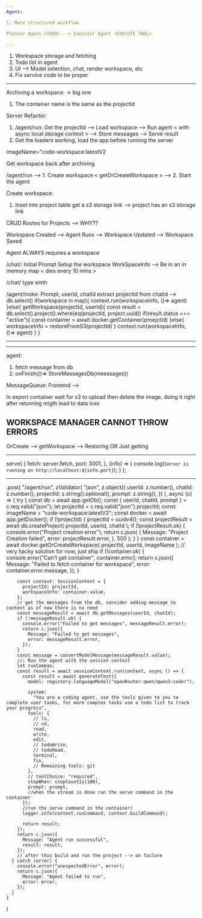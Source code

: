 ```yaml
---
Agent:

1. More structured workflow

Planner Agent <TODO> --> Executer Agent <EXECUTE TOOL>

---
```


1. Workspace storage and fetching
2. Todo list in agent
3. UI --> Model selection, chat, render workspace, etc
4. Fix service code to be proper

---

Archiving a workspace: -> big one

1. The container name is the same as the projectId

Server Refactor:

1. /agent/run: Get the projectId --> Load workspace --> Run agent < with async local storage context > --> Store messages --> Serve result
2. Get the loaders working, load the app before running the server

imageName="code-workspace:latestV2

Get workspace back after archiving

/agent/run --> 1. Create workspace < getOrCreateWorkspace > --> 2. Start the agent

Create workspace:

1. Inset into project table
   get a s3 storage link --> project has an s3 storage link

CRUD Routes for Projects --> WHY??

Workspace Created --> Agent Runs --> Workspace Updated --> Workspace Saved

Agent ALWAYS requires a workspace

/chat/:
Initial Prompt
Setup the workspace
WorkSpaceInfo --> Be in an in memory map < dies every 10 mins >

/chat/<chatId>
type smth

/agent/inoke:
Prompt, userId, chatId
extract projectId from chatId --> db.select()
if(workspace in map){
context.run(workspaceinfo, ()=> agent)
}else{
getWorkspace(projectId, userId){
const result = db.select().project().where(eq(projectId, project.uuid))
if(result.status === "active"){
const container = await docker.getContainer(proejctId)
}else{
workspaceInfo = restoreFromS3(projectId)
}
context.run(workspaceInfo, ()=> agent)
}
}

---

---

agent:

1. fetch message from db
2. onFinish(()=> StoreMessagesDb(meessages))

MessageQueue:
Frontend -->

In export container wait for s3 to upload then delete the image, doing it right after returning migth lead to data loss

WORKSPACE MANAGER CANNOT THROW ERRORS 
---

OrCreate --> getWorkspace --> Restoring OR Just getting

---

serve(
{
fetch: server.fetch,
port: 3001,
},
(info) => {
console.log(`Server is running on http://localhost:${info.port}`);
}
);

---

.post(
"/agent/run",
zValidator(
"json",
z.object({
userId: z.number(),
chatId: z.number(),
projectId: z.string().optional(),
prompt: z.string(),
})
),
async (c) => {
try {
const db = await app.getDb();
const { userId, chatId, prompt } = c.req.valid("json");
let projectId = c.req.valid("json").projectId;
const imageName = "code-workspace:latestV2";
const docker = await app.getDocker();
if (!projectId) {
projectId = uuidv4();
const projectResult = await db.createProject(
projectId,
userId,
chatId
);
if (!projectResult.ok) {
console.error("Project creation error");
return c.json(
{
Message: "Project Creation failed",
error: projectResult.error,
},
500
);
}
}
const container = await docker.getOrCreateWorkspace(
projectId,
userId,
imageName
); // very hacky solution for now, just ship
if (!container.ok) {
console.error("Can't get container", container.error);
return c.json({
Message: "Failed to fetch container for workspace",
error: container.error.message,
});
}

        const context: SessionContext = {
          projectId: projectId,
          workspaceInfo: container.value,
        };
        // get the messages from the db, consider adding message to context as of now there is no need
        const messageResult = await db.getMessages(userId, chatId);
        if (!messageResult.ok) {
          console.error("Failed to get messages", messageResult.error);
          return c.json({
            Message: "Failed to get messages",
            error: messageResult.error,
          });
        }
        const message = convertModelMessage(messageResult.value);
        //; Run the agent with the session context
        let runComman;
        const result = await sessionContext.run(context, async () => {
          const result = await generateText({
            model: registery.languageModel("openRouter:qwen/qwen3-coder"),

            system:
              "You are a coding agent, use the tools given to you to complete user tasks, for more complex tasks use a todo list to track your progress",
            tools: {
              // ls,
              // cd,
              read,
              write,
              edit,
              // todoWrite,
              // todoRead,
              terminal,
              fin,
              // Remaining tools: git
            },
            // toolChoice: "required",
            stopWhen: stepCountIs(100),
            prompt: prompt,
            //when the stream is done run the serve command in the container
          });
          //run the serve command in the container)
          logger.info(context.runCommand, context.buildCommand);

          return result;
        });
        return c.json({
          Message: "Agent run successful",
          result: result,
        });
        // after this build and run the project --> on failure
      } catch (error) {
        console.error("unexpectedError", error);
        return c.json({
          Message: "Agent failed to run",
          error: error,
        });
      }
    }

)
